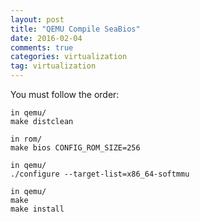 ```yaml
---
layout: post
title: "QEMU Compile SeaBios"
date: 2016-02-04
comments: true
categories: virtualization
tag: virtualization
---
```


You must follow the order:
```
in qemu/
make distclean
```
```
in rom/
make bios CONFIG_ROM_SIZE=256
```
```
in qemu/
./configure --target-list=x86_64-softmmu
```
```
in qemu/
make
make install
```


